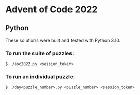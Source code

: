 # Advent of Code 2022

## Python

These solutions were built and tested with Python 3.10.

### To run the suite of puzzles:

```console
$ ./aoc2022.py <session_token>
```

### To run an individual puzzle:

```console
$ ./day<puzzle_number>.py <puzzle_number> <session_token>
```

